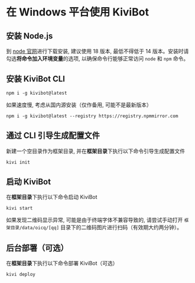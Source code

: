 # 在 Windows 平台使用 KiviBot

## 安装 Node.js

到 [node 官网](https://nodejs.org/)进行下载安装, 建议使用 18 版本, 最低不得低于 14 版本。安装时请勾选**将命令加入环境变量**的选项, 以确保命令行能够正常访问 `node` 和 `npm` 命令。

## 安装 KiviBot CLI

```shell
npm i -g kivibot@latest
```

如果速度慢, 考虑从国内源安装（仅作备用, 可能不是最新版本）

```shell
npm i -g kivibot@latest --registry https://registry.npmmirror.com
```

## 通过 CLI 引导生成配置文件

新建一个空目录作为框架目录, 并在**框架目录**下执行以下命令引导生成配置文件

```shell
kivi init
```

## 启动 KiviBot

在**框架目录**下执行以下命令启动 KiviBot

```shell
kivi start
```

如果发现二维码显示异常, 可能是由于终端字体不兼容导致的, 请尝试手动打开 `框架目录/data/oicq/[qq]` 目录下的二维码图片进行扫码（有效期大约两分钟）。

## 后台部署（可选）

在**框架目录**下执行以下命令部署 KiviBot（可选）

```shell
kivi deploy
```
